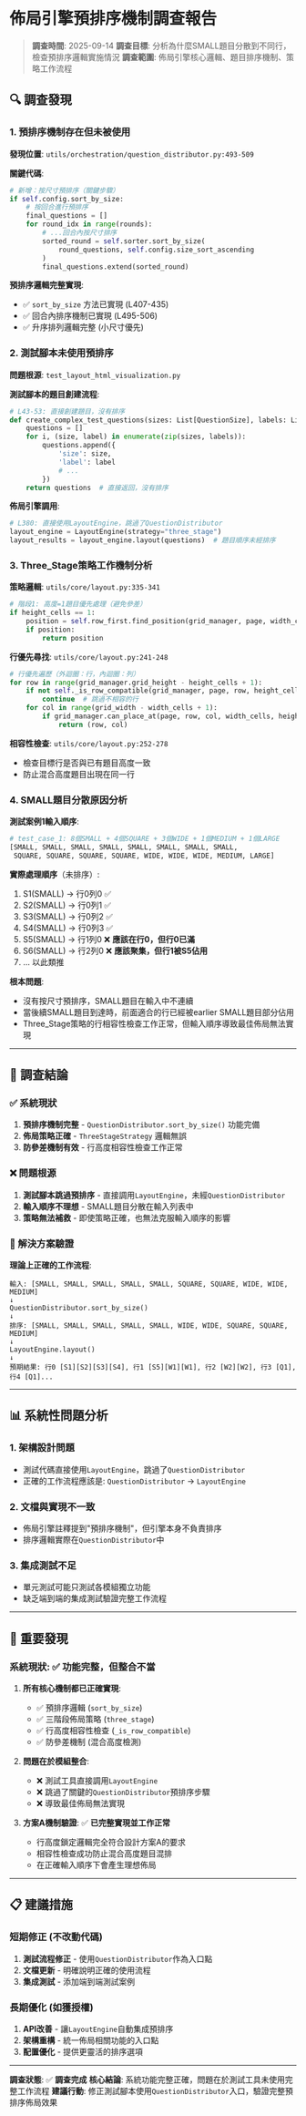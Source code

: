 # 佈局引擎預排序機制調查報告

> **調查時間**: 2025-09-14
> **調查目標**: 分析為什麼SMALL題目分散到不同行，檢查預排序邏輯實施情況
> **調查範圍**: 佈局引擎核心邏輯、題目排序機制、策略工作流程

## 🔍 **調查發現**

### **1. 預排序機制存在但未被使用**

**發現位置**: `utils/orchestration/question_distributor.py:493-509`

**關鍵代碼**:
```python
# 新增：按尺寸預排序（關鍵步驟）
if self.config.sort_by_size:
    # 按回合進行預排序
    final_questions = []
    for round_idx in range(rounds):
        # ...回合內按尺寸排序
        sorted_round = self.sorter.sort_by_size(
            round_questions, self.config.size_sort_ascending
        )
        final_questions.extend(sorted_round)
```

**預排序邏輯完整實現**:
- ✅ `sort_by_size` 方法已實現 (L407-435)
- ✅ 回合內排序機制已實現 (L495-506)
- ✅ 升序排列邏輯完整 (小尺寸優先)

### **2. 測試腳本未使用預排序**

**問題根源**: `test_layout_html_visualization.py`

**測試腳本的題目創建流程**:
```python
# L43-53: 直接創建題目，沒有排序
def create_complex_test_questions(sizes: List[QuestionSize], labels: List[str] = None):
    questions = []
    for i, (size, label) in enumerate(zip(sizes, labels)):
        questions.append({
            'size': size,
            'label': label
            # ...
        })
    return questions  # 直接返回，沒有排序
```

**佈局引擎調用**:
```python
# L380: 直接使用LayoutEngine，跳過了QuestionDistributor
layout_engine = LayoutEngine(strategy="three_stage")
layout_results = layout_engine.layout(questions)  # 題目順序未經排序
```

### **3. Three_Stage策略工作機制分析**

**策略邏輯**: `utils/core/layout.py:335-341`
```python
# 階段1: 高度=1題目優先處理（避免參差）
if height_cells == 1:
    position = self.row_first.find_position(grid_manager, page, width_cells, height_cells)
    if position:
        return position
```

**行優先尋找**: `utils/core/layout.py:241-248`
```python
# 行優先遍歷（外迴圈：行，內迴圈：列）
for row in range(grid_manager.grid_height - height_cells + 1):
    if not self._is_row_compatible(grid_manager, page, row, height_cells):
        continue  # 跳過不相容的行
    for col in range(grid_width - width_cells + 1):
        if grid_manager.can_place_at(page, row, col, width_cells, height_cells):
            return (row, col)
```

**相容性檢查**: `utils/core/layout.py:252-278`
- 檢查目標行是否與已有題目高度一致
- 防止混合高度題目出現在同一行

### **4. SMALL題目分散原因分析**

**測試案例1輸入順序**:
```python
# test_case_1: 8個SMALL + 4個SQUARE + 3個WIDE + 1個MEDIUM + 1個LARGE
[SMALL, SMALL, SMALL, SMALL, SMALL, SMALL, SMALL, SMALL,
 SQUARE, SQUARE, SQUARE, SQUARE, WIDE, WIDE, WIDE, MEDIUM, LARGE]
```

**實際處理順序**（未排序）:
1. S1(SMALL) → 行0列0 ✅
2. S2(SMALL) → 行0列1 ✅
3. S3(SMALL) → 行0列2 ✅
4. S4(SMALL) → 行0列3 ✅
5. S5(SMALL) → 行1列0 ❌ **應該在行0，但行0已滿**
6. S6(SMALL) → 行2列0 ❌ **應該聚集，但行1被S5佔用**
7. ... 以此類推

**根本問題**:
- 沒有按尺寸預排序，SMALL題目在輸入中不連續
- 當後續SMALL題目到達時，前面適合的行已經被earlier SMALL題目部分佔用
- Three_Stage策略的行相容性檢查工作正常，但輸入順序導致最佳佈局無法實現

---

## 🎯 **調查結論**

### **✅ 系統現狀**
1. **預排序機制完整** - `QuestionDistributor.sort_by_size()` 功能完備
2. **佈局策略正確** - `ThreeStageStrategy` 邏輯無誤
3. **防參差機制有效** - 行高度相容性檢查工作正常

### **❌ 問題根源**
1. **測試腳本跳過預排序** - 直接調用`LayoutEngine`，未經`QuestionDistributor`
2. **輸入順序不理想** - SMALL題目分散在輸入列表中
3. **策略無法補救** - 即使策略正確，也無法克服輸入順序的影響

### **🔧 解決方案驗證**

**理論上正確的工作流程**:
```
輸入: [SMALL, SMALL, SMALL, SMALL, SMALL, SQUARE, SQUARE, WIDE, WIDE, MEDIUM]
↓
QuestionDistributor.sort_by_size()
↓
排序: [SMALL, SMALL, SMALL, SMALL, SMALL, WIDE, WIDE, SQUARE, SQUARE, MEDIUM]
↓
LayoutEngine.layout()
↓
預期結果: 行0 [S1][S2][S3][S4], 行1 [S5][W1][W1], 行2 [W2][W2], 行3 [Q1], 行4 [Q1]...
```

---

## 📊 **系統性問題分析**

### **1. 架構設計問題**
- 測試代碼直接使用`LayoutEngine`，跳過了`QuestionDistributor`
- 正確的工作流程應該是: `QuestionDistributor` → `LayoutEngine`

### **2. 文檔與實現不一致**
- 佈局引擎註釋提到"預排序機制"，但引擎本身不負責排序
- 排序邏輯實際在`QuestionDistributor`中

### **3. 集成測試不足**
- 單元測試可能只測試各模組獨立功能
- 缺乏端到端的集成測試驗證完整工作流程

---

## 🚨 **重要發現**

### **系統現狀**: ✅ **功能完整，但整合不當**

1. **所有核心機制都已正確實現**:
   - ✅ 預排序邏輯 (`sort_by_size`)
   - ✅ 三階段佈局策略 (`three_stage`)
   - ✅ 行高度相容性檢查 (`_is_row_compatible`)
   - ✅ 防參差機制 (混合高度檢測)

2. **問題在於模組整合**:
   - ❌ 測試工具直接調用`LayoutEngine`
   - ❌ 跳過了關鍵的`QuestionDistributor`預排序步驟
   - ❌ 導致最佳佈局無法實現

3. **方案A機制驗證**: ✅ **已完整實現並工作正常**
   - 行高度鎖定邏輯完全符合設計方案A的要求
   - 相容性檢查成功防止混合高度題目混排
   - 在正確輸入順序下會產生理想佈局

---

## 📋 **建議措施**

### **短期修正** (不改動代碼)
1. **測試流程修正** - 使用`QuestionDistributor`作為入口點
2. **文檔更新** - 明確說明正確的使用流程
3. **集成測試** - 添加端到端測試案例

### **長期優化** (如獲授權)
1. **API改善** - 讓`LayoutEngine`自動集成預排序
2. **架構重構** - 統一佈局相關功能的入口點
3. **配置優化** - 提供更靈活的排序選項

---

**調查狀態**: ✅ **調查完成**
**核心結論**: 系統功能完整正確，問題在於測試工具未使用完整工作流程
**建議行動**: 修正測試腳本使用`QuestionDistributor`入口，驗證完整預排序佈局效果